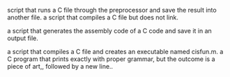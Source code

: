 script that runs a C file through the preprocessor and save the result into another file.
a script that compiles a C file but does not link.

a script that generates the assembly code of a C code and save it in an output file.

a script that compiles a C file and creates an executable named cisfun.m.
a C program that prints exactly with proper grammar, but the outcome is a piece of art,, followed by a new line..
